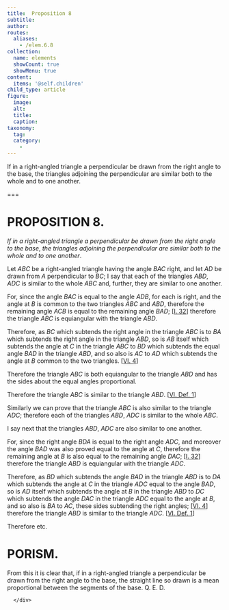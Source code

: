 ```yaml
---
title:  Proposition 8
subtitle: 
author:
routes:
  aliases:
    - /elem.6.8
collection:
  name: elements
  showCount: true
  showMenu: true
content:
  items: '@self.children'
child_type: article
figure:
  image:
  alt:
  title:
  caption:
taxonomy:
  tag:
  category:
    - 
---
```


<p><emph>If in a right-angled triangle a perpendicular be drawn from the right angle to the base</emph>, <emph>the triangles adjoining the perpendicular are similar both to the whole and to one another</emph>. </p>

===

<h1>PROPOSITION 8.</h1>
<p><em>If in a right-angled triangle a perpendicular be drawn from the right angle to the base</em>, <em>the triangles adjoining the perpendicular are similar both to the whole and to one another</em>. </p>

<p>Let <em>ABC</em> be a right-angled triangle having the angle <em>BAC</em> right, and let <em>AD</em> be drawn from <em>A</em> perpendicular to <em>BC</em>; I say that each of the triangles <em>ABD</em>, <em>ADC</em> is similar to the whole <em>ABC</em> and, further, they are similar to one another. <pb n="210"/></p>

<p>For, since the angle <em>BAC</em> is equal to the angle <em>ADB</em>, for each is right, and the angle at <em>B</em> is common to the two triangles <em>ABC</em> and <em>ABD</em>, therefore the remaining angle <em>ACB</em> is equal to the remaining angle <em>BAD</em>; [<a href="/elem.1.32">I. 32</a>]  therefore the triangle <em>ABC</em> is equiangular with the triangle <em>ABD</em>. </p>

<p>Therefore, as <em>BC</em> which subtends the right angle in the triangle <em>ABC</em> is to <em>BA</em> which subtends the right angle in the triangle <em>ABD</em>, so is <em>AB</em> itself which subtends the angle at <em>C</em> in the triangle <em>ABC</em> to <em>BD</em> which subtends the equal angle <em>BAD</em> in the triangle <em>ABD</em>, and so also is <em>AC</em> to <em>AD</em> which subtends the angle at <em>B</em> common to the two triangles. [<a href="/elem.6.4">VI. 4</a>] </p>

<p>Therefore the triangle <em>ABC</em> is both equiangular to the triangle <em>ABD</em> and has the sides about the equal angles proportional. </p>

<p>Therefore the triangle <em>ABC</em> is similar to the triangle <em>ABD</em>. [<a href="/elem.6.def.1">VI. Def. 1</a>] </p>

<p>Similarly we can prove that the triangle <em>ABC</em> is also similar to the triangle <em>ADC</em>; therefore each of the triangles <em>ABD</em>, <em>ADC</em> is similar to the whole <em>ABC</em>. </p>

<p>I say next that the triangles <em>ABD</em>, <em>ADC</em> are also similar to one another. </p>

<p>For, since the right angle <em>BDA</em> is equal to the right angle <em>ADC</em>, and moreover the angle <em>BAD</em> was also proved equal to the angle at <em>C</em>, therefore the remaining angle at <em>B</em> is also equal to the remaining angle <em>DAC</em>; [<a href="/elem.1.32">I. 32</a>] therefore the triangle <em>ABD</em> is equiangular with the triangle <em>ADC</em>. </p>

<p>Therefore, as <em>BD</em> which subtends the angle <em>BAD</em> in the triangle <em>ABD</em> is to <em>DA</em> which subtends the angle at <em>C</em> in the triangle <em>ADC</em> equal to the angle <em>BAD</em>, so is <em>AD</em> itself which subtends the angle at <em>B</em> in the triangle <em>ABD</em> to <em>DC</em> which subtends the angle <em>DAC</em> in the triangle <em>ADC</em> equal <pb n="211"/>to the angle at <em>B</em>, and so also is <em>BA</em> to <em>AC</em>, these sides subtending the right angles; [<a href="/elem.6.4">VI. 4</a>] therefore the triangle <em>ABD</em> is similar to the triangle <em>ADC</em>. [<a href="/elem.6.def.1">VI. Def. 1</a>] </p>

<p>Therefore etc. </p>
<div id="elem.6.8.p.1" class="porism">
       <h1>PORISM.</h1>
       
<p>From this it is clear that, if in a right-angled triangle a perpendicular be drawn from the right angle to the base, the straight line so drawn is a mean proportional between the segments of the base. Q. E. D.</p>

      </div>
